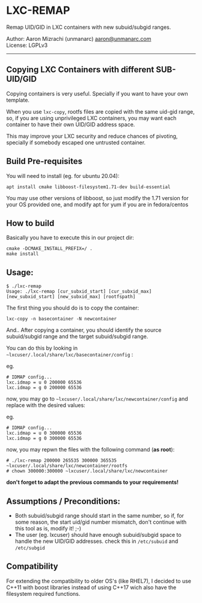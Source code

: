  # LXC-REMAP

 Remap UID/GID in LXC containers with new subuid/subgid ranges.
 
Author: Aaron Mizrachi (unmanarc) <aaron@unmanarc.com>   
License: LGPLv3   

 ***

 ## Copying LXC Containers with different SUB-UID/GID

Copying containers is very useful. Specially if you want to have your own template. 

When you use `lxc-copy`, rootfs files are copied with the same uid-gid range, so, if you are using unprivileged LXC containers, you may want each container to have their own UID/GID address space.

This may improve your LXC security and reduce chances of pivoting, specially if somebody escaped one untrusted container.

 ## Build Pre-requisites

You will need to install (eg. for ubuntu 20.04):

```
apt install cmake libboost-filesystem1.71-dev build-essential
```

You may use other versions of libboost, so just modify the 1.71 version for your OS provided one, and modify apt for yum if you are in fedora/centos

 ## How to build

Basically you have to execute this in our project dir:

```
cmake -DCMAKE_INSTALL_PREFIX=/ .
make install
```

 ## Usage:

```
$ ./lxc-remap 
Usage: ./lxc-remap [cur_subxid_start] [cur_subxid_max] [new_subxid_start] [new_subxid_max] [rootfspath]
```

The first thing you should do is to copy the container:

`lxc-copy -n basecontainer -N newcontainer`

And.. After copying a container, you should identify the source subuid/subgid range and the target subuid/subgid range.

You can do this by looking in `~lxcuser/.local/share/lxc/basecontainer/config` :

eg.
```
# IDMAP config...
lxc.idmap = u 0 200000 65536
lxc.idmap = g 0 200000 65536
```

now, you may go to `~lxcuser/.local/share/lxc/newcontainer/config` and replace with the desired values:

eg.

```
# IDMAP config...
lxc.idmap = u 0 300000 65536
lxc.idmap = g 0 300000 65536
```

now, you may repwn the files with the following command (**as root**):


```
# ./lxc-remap 200000 265535 300000 365535 ~lxcuser/.local/share/lxc/newcontainer/rootfs
# chown 300000:300000 ~lxcuser/.local/share/lxc/newcontainer
```

**don't forget to adapt the previous commands to your requirements!**


## Assumptions / Preconditions:
 
 - Both subuid/subgid range should start in the same number, so if, for some reason, the start uid/gid number mismatch, don't continue with this tool as is, modify it! ;-)
 - The user (eg. lxcuser) should have enough subuid/subgid space to handle the new UID/GID addresses. check this in `/etc/subuid` and `/etc/subgid`

 ## Compatibility

 For extending the compatibility to older OS's (like RHEL7), I decided to use C++11 with boost libraries instead of using C++17 wich also have the filesystem required functions.
